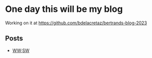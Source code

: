 # One day this will be my blog

Working on it at https://github.com/bdelacretaz/bertrands-blog-2023

## Posts

* [WW;SW](./2023/03/16/wwsw-well-written-subtly-wrong/)
